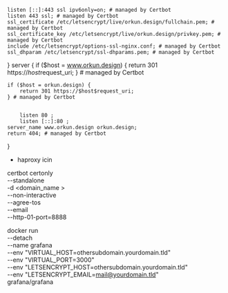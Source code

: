 
    listen [::]:443 ssl ipv6only=on; # managed by Certbot
    listen 443 ssl; # managed by Certbot
    ssl_certificate /etc/letsencrypt/live/orkun.design/fullchain.pem; # managed by Certbot
    ssl_certificate_key /etc/letsencrypt/live/orkun.design/privkey.pem; # managed by Certbot
    include /etc/letsencrypt/options-ssl-nginx.conf; # managed by Certbot
    ssl_dhparam /etc/letsencrypt/ssl-dhparams.pem; # managed by Certbot



}
server {
    if ($host = www.orkun.design) {
        return 301 https://$host$request_uri;
    } # managed by Certbot


    if ($host = orkun.design) {
        return 301 https://$host$request_uri;
    } # managed by Certbot


        listen 80 ;
        listen [::]:80 ;
    server_name www.orkun.design orkun.design;
    return 404; # managed by Certbot

}

* haproxy icin 

certbot certonly            \
    --standalone            \
    -d <domain_name >       \
    --non-interactive       \
    --agree-tos             \
    --email <e-mail>        \
    --http-01-port=8888

docker run                                                  \
    --detach                                                \
    --name grafana                                          \
    --env "VIRTUAL_HOST=othersubdomain.yourdomain.tld"      \
    --env "VIRTUAL_PORT=3000"                               \
    --env "LETSENCRYPT_HOST=othersubdomain.yourdomain.tld"  \
    --env "LETSENCRYPT_EMAIL=mail@yourdomain.tld"           \
    grafana/grafana

